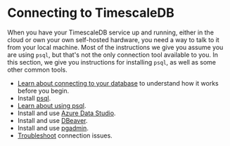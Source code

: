 # Connecting to TimescaleDB
When you have your TimescaleDB service up and running, either in the cloud or
own your own self-hosted hardware, you need a way to talk to it from your local
machine. Most of the instructions we give you assume you are using `psql`, but
that's not the only connection tool available to you. In this section, we give
you instructions for installing `psql`, as well as some other common tools.

*   [Learn about connecting to your database][about-connecting] to understand how it works
    before you begin.
*   Install [psql][connect-psql].
*   [Learn about using psql][about-psql].
*   Install and use [Azure Data Studio][connect-azure].
*   Install and use [DBeaver][connect-dbeaver].
*   Install and use [pgadmin][connect-pgadmin].
*   [Troubleshoot][connect-tshoot] connection issues.


[about-connecting]: /how-to-guides/connecting/about-connecting/
[about-psql]: /how-to-guides/connecting/about-psql/
[connect-psql]: /how-to-guides/connecting/psql/
[connect-azure]: /how-to-guides/connecting/azure-data-studio/
[connect-dbeaver]: /how-to-guides/connecting/dbeaver/
[connect-pgadmin]: /how-to-guides/connecting/pgadmin/
[connect-tshoot]: /how-to-guides/connecting/troubleshooting/
